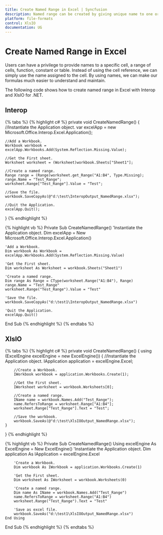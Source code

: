 ```yaml
---
title: Create Named Range in Excel | Syncfusion
description: Named range can be created by giving unique name to one or more cells which makes us to call the range using their name instead of using the cell reference.
platform: file-formats
control: XlsIO
documentation: UG
---
```


# Create Named Range in Excel

Users can have a privilege to provide names to a specific cell, a range of cells, function, constant or table. Instead of using the cell reference, we can simply use the name assigned to the cell. By using names, we can make our formulas much easier to understand and maintain.

The following code shows how to create named range in Excel with Interop and XlsIO for .NET.

## Interop

{% tabs %}
{% highlight c# %}
private void CreateNamedRange()
{
    //Instantiate the Application object.
    var excelApp = new Microsoft.Office.Interop.Excel.Application();

    //Add a Workbook.
    Workbook workbook = excelApp.Workbooks.Add(System.Reflection.Missing.Value);

    //Get the First sheet.
    Worksheet worksheet = (Worksheet)workbook.Sheets["Sheet1"];

    //Create a named range.
    Range range = (Range)worksheet.get_Range("A1:B4", Type.Missing);
    range.Name = "Test_Range";
    worksheet.Range["Test_Range"].Value = "Test";

    //Save the file.
    workbook.SaveCopyAs(@"d:\test\InteropOutput_NamedRange.xlsx");

    //Quit the Application.
    excelApp.Quit();
}
{% endhighlight %}

{% highlight vb %}
Private Sub CreateNamedRange()
    'Instantiate the Application object.
    Dim excelApp = New Microsoft.Office.Interop.Excel.Application()

    'Add a Workbook.
    Dim workbook As Workbook = excelApp.Workbooks.Add(System.Reflection.Missing.Value)

    'Get the First sheet.
    Dim worksheet As Worksheet = workbook.Sheets("Sheet1")

    'Create a named range.
    Dim range As Range = CType(worksheet.Range("A1:B4"), Range)
    range.Name = "Test_Range"
    worksheet.Range("Test_Range").Value = "Test"

    'Save the file.
    workbook.SaveCopyAs("d:\test1\InteropOutput_NamedRange.xlsx")

    'Quit the Application.
    excelApp.Quit()
End Sub
{% endhighlight %}
{% endtabs %}

## XlsIO

{% tabs %}
{% highlight c# %}
private void CreateNamedRange()
{
    using (ExcelEngine excelEngine = new ExcelEngine())
    {
        //Instantiate the Application object.
        IApplication application = excelEngine.Excel;

        //Create a Workbook.
        IWorkbook workbook = application.Workbooks.Create(1);

        //Get the First sheet.
        IWorksheet worksheet = workbook.Worksheets[0];

        //Create a named range.
        IName name = workbook.Names.Add("Test_Range");
        name.RefersToRange = worksheet.Range["A1:B4"];
        worksheet.Range["Test_Range"].Text = "Test";

        //Save the workbook.
        workbook.SaveAs(@"d:\test\XlsIOOutput_NamedRange.xlsx");
    }
}
{% endhighlight %}

{% highlight vb %}
Private Sub CreateNamedRange()
    Using excelEngine As ExcelEngine = New ExcelEngine()
        'Instantiate the Application object.
        Dim application As IApplication = excelEngine.Excel

        'Create a Workbook.
        Dim workbook As IWorkbook = application.Workbooks.Create(1)

        'Get the First sheet.
        Dim worksheet As IWorksheet = workbook.Worksheets(0)

        'Create a named range.
        Dim name As IName = workbook.Names.Add("Test_Range")
        name.RefersToRange = worksheet.Range("A1:B4")
        worksheet.Range("Test_Range").Text = "Test"

        'Save as excel file.
        workbook.SaveAs("d:\test1\XlsIOOutput_NamedRange.xlsx")
    End Using
End Sub
{% endhighlight %}
{% endtabs %}
